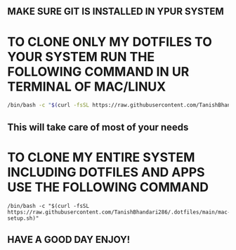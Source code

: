 ## MAKE SURE GIT IS INSTALLED IN YPUR SYSTEM
# TO CLONE ONLY MY DOTFILES TO YOUR SYSTEM RUN THE FOLLOWING COMMAND IN UR TERMINAL OF MAC/LINUX
```bash
/bin/bash -c "$(curl -fsSL https://raw.githubusercontent.com/TanishBhandari286/.dotfiles/main/install.sh)"
```
## This will take care of most of your needs

# TO CLONE MY ENTIRE SYSTEM INCLUDING DOTFILES AND APPS USE THE FOLLOWING COMMAND

```
/bin/bash -c "$(curl -fsSL https://raw.githubusercontent.com/TanishBhandari286/.dotfiles/main/mac-setup.sh)"
```

## HAVE A GOOD DAY ENJOY!
